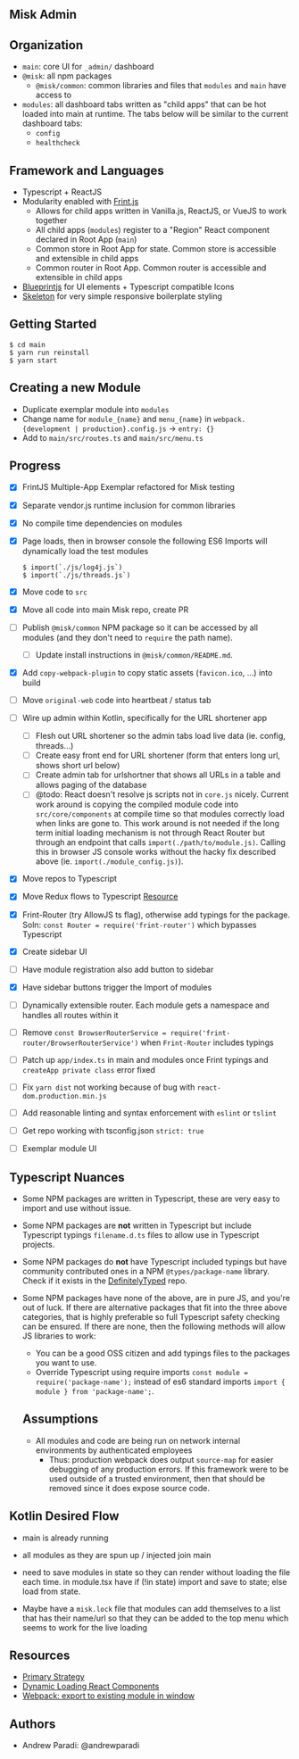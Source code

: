Misk Admin
---

## Organization
- `main`: core UI for `_admin/` dashboard
- `@misk`: all npm packages
  - `@misk/common`: common libraries and files that `modules` and `main` have access to
- `modules`: all dashboard tabs written as "child apps" that can be hot loaded into main at runtime. The tabs below will be similar to the current dashboard tabs:
  - `config`
  - `healthcheck`

## Framework and Languages
- Typescript + ReactJS
- Modularity enabled with [Frint.js](https://frint.js.org/)
  - Allows for child apps written in Vanilla.js, ReactJS, or VueJS to work together
  - All child apps (`modules`) register to a "Region" React component declared in Root App (`main`)
  - Common store in Root App for state. Common store is accessible and extensible in child apps
  - Common router in Root App. Common router is accessible and extensible in child apps
- [Blueprintjs](http://blueprintjs.com/) for UI elements + Typescript compatible Icons
- [Skeleton](http://getskeleton.com/) for very simple responsive boilerplate styling

## Getting Started

```
$ cd main
$ yarn run reinstall
$ yarn start
```

## Creating a new Module

- Duplicate exemplar module into `modules`
- Change name for `module_{name}` and `menu_{name}` in `webpack.{development | production}.config.js` -> `entry: {}`
- Add to `main/src/routes.ts` and `main/src/menu.ts`


## Progress

- [x] FrintJS Multiple-App Exemplar refactored for Misk testing
- [x] Separate vendor.js runtime inclusion for common libraries
- [x] No compile time dependencies on modules
- [x] Page loads, then in browser console the following ES6 Imports will dynamically load the test modules
  
  ```
  $ import(`./js/log4j.js`)
  $ import(`./js/threads.js`)
  ```

- [x] Move code to `src`
- [x] Move all code into main Misk repo, create PR
- [ ] Publish `@misk/common` NPM package so it can be accessed by all modules (and they don't need to `require` the path name). 
  - [ ] Update install instructions in `@misk/common/README.md`.
- [x] Add `copy-webpack-plugin` to copy static assets (`favicon.ico`, ...) into build
- [ ] Move `original-web` code into heartbeat / status tab
- [ ] Wire up admin within Kotlin, specifically for the URL shortener app
  - [ ] Flesh out URL shortener so the admin tabs load live data (ie. config, threads...)
  - [ ] Create easy front end for URL shortener (form that enters long url, shows short url below)
  - [ ] Create admin tab for urlshortner that shows all URLs in a table and allows paging of the database
  - [ ] @todo: React doesn't resolve js scripts not in `core.js` nicely. Current work around is copying the compiled module code into `src/core/components` at compile time so that modules correctly load when links are gone to. This work around is not needed if the long term initial loading mechanism is not through React Router but through an endpoint that calls `import(./path/to/module.js)`. Calling this in browser JS console works without the hacky fix described above (ie. `import(./module_config.js)`).
- [x] Move repos to Typescript
- [x] Move Redux flows to Typescript [Resource](https://rjzaworski.com/2016/08/getting-started-with-redux-and-typescript)
- [x] Frint-Router (try AllowJS ts flag), otherwise add typings for the package. Soln: `const Router = require('frint-router')` which bypasses Typescript
- [x] Create sidebar UI
- [ ] Have module registration also add button to sidebar
- [x] Have sidebar buttons trigger the Import of modules
- [ ] Dynamically extensible router. Each module gets a namespace and handles all routes within it
- [ ] Remove `const BrowserRouterService = require('frint-router/BrowserRouterService')` when `Frint-Router` includes typings
- [ ] Patch up `app/index.ts` in main and modules once Frint typings and `createApp private class` error fixed
- [ ] Fix `yarn dist` not working because of bug with `react-dom.production.min.js`
- [ ] Add reasonable linting and syntax enforcement with `eslint` or `tslint`
- [ ] Get repo working with tsconfig.json `strict: true`
- [ ] Exemplar module UI

## Typescript Nuances
- Some NPM packages are written in Typescript, these are very easy to import and use without issue.
- Some NPM packages are **not** written in Typescript but include Typescript typings `filename.d.ts` files to allow use in Typescript projects.
- Some NPM packages do **not** have Typescript included typings but have community contributed ones in a NPM `@types/package-name` library. Check if it exists in the [DefinitelyTyped](https://github.com/DefinitelyTyped/DefinitelyTyped) repo.
- Some NPM packages have none of the above, are in pure JS, and you're out of luck. If there are alternative packages that fit into the three above categories, that is highly preferable so full Typescript safety checking can be ensured. If there are none, then the following methods will allow JS libraries to work:
  - You can be a good OSS citizen and add typings files to the packages you want to use.
  - Override Typescript using require imports `const module = require('package-name');` instead of es6 standard imports `import { module } from 'package-name';`.

  ## Assumptions
  - All modules and code are being run on network internal environments by authenticated employees
    - Thus: production webpack does output `source-map` for easier debugging of any production errors. If this framework were to be used outside of a trusted environment, then that should be removed since it does expose source code.


Kotlin Desired Flow
---
- main is already running
- all modules as they are spun up / injected join main

- need to save modules in state so they can render without loading the file each time. in module.tsx have if (!in state) import and save to state; else load from state.
- Maybe have a `misk.lock` file that modules can add themselves to a list that has their name/url so that they can be added to the top menu which seems to work for the live loading


Resources
---
- [Primary Strategy](https://stackoverflow.com/questions/44778265/dynamically-loading-react-components)
- [Dynamic Loading React Components](https://www.slightedgecoder.com/2017/12/03/loading-react-components-dynamically-demand/)
- [Webpack: export to existing module in window](https://stackoverflow.com/questions/30539725/webpack-export-to-existing-module-in-window?utm_medium=organic&utm_source=google_rich_qa&utm_campaign=google_rich_qa)

## Authors
- Andrew Paradi: @andrewparadi